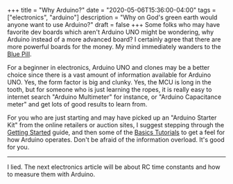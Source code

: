 +++
title = "Why Arduino?"
date = "2020-05-06T15:36:00-04:00"
tags = ["electronics", "arduino"]
description = "Why on God's green earth would anyone want to use Arduino?"
draft = false
+++
Some folks who may have favorite dev boards which aren't Arduino UNO might be wondering, why Arduino instead of a more advanced board? I certainly agree that there are more powerful boards for the money. My mind immediately wanders to the [Blue Pill](https://stm32-base.org/boards/STM32F103C8T6-Blue-Pill.html).

For a beginner in electronics, Arduino UNO and clones may be a better choice since there is a vast amount of information available for Arduino UNO. Yes, the form factor is big and clunky. Yes, the MCU is long in the tooth, but for someone who is just learning the ropes, it is really easy to internet search "Arduino Multimeter" for instance, or "Arduino Capacitance meter" and get lots of good results to learn from.

For you who are just starting and may have picked up an "Arduino Starter Kit" from the online retailers or auction sites, I suggest stepping through the [Getting Started](https://www.arduino.cc/en/Guide/HomePage) guide, and then some of the [Basics Tutorials](https://www.arduino.cc/en/Tutorial/BuiltInExamples) to get a feel for how Arduino operates. Don't be afraid of the information overload. It's good for you.
____
I lied. The next electronics article will be about RC time constants and how to measure them with Arduino.
